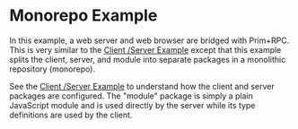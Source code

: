 # Monorepo Example

In this example, a web server and web browser are bridged with Prim+RPC. This is
very similar to the [Client /Server Example](../02-client-server) except that
this example splits the client, server, and module into separate packages in a
monolithic repository (monorepo).

See the [Client /Server Example](../02-client-server) to understand how the
client and server packages are configured. The "module" package is simply a
plain JavaScript module and is used directly by the server while its type
definitions are used by the client.
